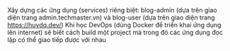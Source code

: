Xây dựng các ứng dụng (services) riêng biệt: blog-admin (dựa trên giao diện trang admin.techmaster.vn) và blog-user (dựa trên giao diện trang https://huydq.dev/)
Khi học DevOps (dùng Docker để triển khai ứng dụng lên internet) sẽ biết cách build một project mà trong đó các ứng dụng đọc lập có thể giao tiếp được với nhau